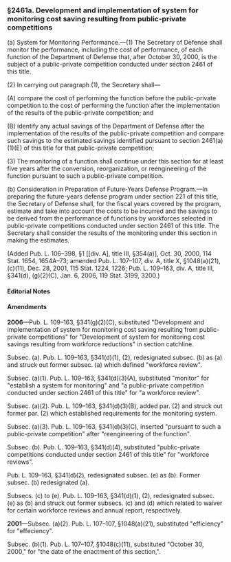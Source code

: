 ### §2461a. Development and implementation of system for monitoring cost saving resulting from public-private competitions ###

(a) System for Monitoring Performance.—(1) The Secretary of Defense shall monitor the performance, including the cost of performance, of each function of the Department of Defense that, after October 30, 2000, is the subject of a public-private competition conducted under section 2461 of this title.

(2) In carrying out paragraph (1), the Secretary shall—

(A) compare the cost of performing the function before the public-private competition to the cost of performing the function after the implementation of the results of the public-private competition; and

(B) identify any actual savings of the Department of Defense after the implementation of the results of the public-private competition and compare such savings to the estimated savings identified pursuant to section 2461(a)(1)(E) of this title for that public-private competition;

(3) The monitoring of a function shall continue under this section for at least five years after the conversion, reorganization, or reengineering of the function pursuant to such a public-private competition.

(b) Consideration in Preparation of Future-Years Defense Program.—In preparing the future-years defense program under section 221 of this title, the Secretary of Defense shall, for the fiscal years covered by the program, estimate and take into account the costs to be incurred and the savings to be derived from the performance of functions by workforces selected in public-private competitions conducted under section 2461 of this title. The Secretary shall consider the results of the monitoring under this section in making the estimates.

(Added Pub. L. 106–398, §1 [[div. A], title III, §354(a)], Oct. 30, 2000, 114 Stat. 1654, 1654A–73; amended Pub. L. 107–107, div. A, title X, §1048(a)(21), (c)(11), Dec. 28, 2001, 115 Stat. 1224, 1226; Pub. L. 109–163, div. A, title III, §341(d), (g)(2)(C), Jan. 6, 2006, 119 Stat. 3199, 3200.)

#### **Editorial Notes** ####

#### Amendments ####

**2006**—Pub. L. 109–163, §341(g)(2)(C), substituted "Development and implementation of system for monitoring cost saving resulting from public-private competitions" for "Development of system for monitoring cost savings resulting from workforce reductions" in section catchline.

Subsec. (a). Pub. L. 109–163, §341(d)(1), (2), redesignated subsec. (b) as (a) and struck out former subsec. (a) which defined "workforce review".

Subsec. (a)(1). Pub. L. 109–163, §341(d)(3)(A), substituted "monitor" for "establish a system for monitoring" and "a public-private competition conducted under section 2461 of this title" for "a workforce review".

Subsec. (a)(2). Pub. L. 109–163, §341(d)(3)(B), added par. (2) and struck out former par. (2) which established requirements for the monitoring system.

Subsec. (a)(3). Pub. L. 109–163, §341(d)(3)(C), inserted "pursuant to such a public-private competition" after "reengineering of the function".

Subsec. (b). Pub. L. 109–163, §341(d)(4), substituted "public-private competitions conducted under section 2461 of this title" for "workforce reviews".

Pub. L. 109–163, §341(d)(2), redesignated subsec. (e) as (b). Former subsec. (b) redesignated (a).

Subsecs. (c) to (e). Pub. L. 109–163, §341(d)(1), (2), redesignated subsec. (e) as (b) and struck out former subsecs. (c) and (d) which related to waiver for certain workforce reviews and annual report, respectively.

**2001**—Subsec. (a)(2). Pub. L. 107–107, §1048(a)(21), substituted "efficiency" for "effeciency".

Subsec. (b)(1). Pub. L. 107–107, §1048(c)(11), substituted "October 30, 2000," for "the date of the enactment of this section,".